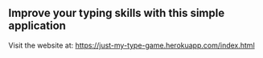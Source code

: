 ## Improve your typing skills with this simple application

Visit the website at: https://just-my-type-game.herokuapp.com/index.html
